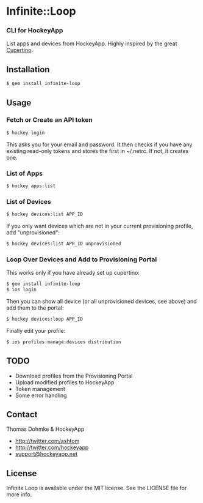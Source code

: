 # Infinite::Loop

### CLI for HockeyApp

List apps and devices from HockeyApp. Highly inspired by the great [Cupertino](https://github.com/mattt/cupertino).

## Installation

```sh
$ gem install infinite-loop
```

## Usage

### Fetch or Create an API token

```sh
$ hockey login
```

This asks you for your email and password. It then checks if you have any existing read-only tokens and stores the first in ~/.netrc. If not, it creates one.

### List of Apps

```sh
$ hockey apps:list
```

### List of Devices

```sh
$ hockey devices:list APP_ID
```

If you only want devices which are not in your current provisioning profile, add "unprovisioned":

```sh
$ hockey devices:list APP_ID unprovisioned
```

### Loop Over Devices and Add to Provisioning Portal

This works only if you have already set up cupertino:

```sh
$ gem install infinite-loop
$ ios login
```

Then you can show all device (or all unprovisioned devices, see above) and add them to the portal:

```sh
$ hockey devices:loop APP_ID
```

Finally edit your profile:

```sh
$ ios profiles:manage:devices distribution
```

## TODO

- Download profiles from the Provisioning Portal
- Upload modified profiles to HockeyApp
- Token management
- Some error handling

## Contact

Thomas Dohmke & HockeyApp

- http://twitter.com/ashtom
- http://twitter.com/hockeyapp
- support@hockeyapp.net

## License

Infinite Loop is available under the MIT license. See the LICENSE file for more info.